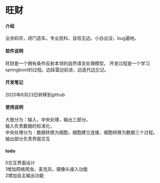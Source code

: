 # 旺财

#### 介绍

业余码农，闭门造车。专业民科，自信无边。小白出没，bug遍地。

#### 软件说明
旺财是一个拥有条件反射本领的自然语言处理模型。
开发过程是一个学习springboot的过程。边踩雷边前进，边迭代边忘记。


#### 开发笔记
2020年6月23日转移到github



#### 使用说明
大致分为：输入，中央处理，输出三部分。  
输入负责数据的标准化，  
中央处理分为：数据转换为细胞，细胞建立连接，细胞转换为数据三个过程。  
输出部分负责界面交互

#### todo
0交互界面设计  
1增加网络爬虫，麦克风，摄像头接入功能  
2增加自主输出功能

